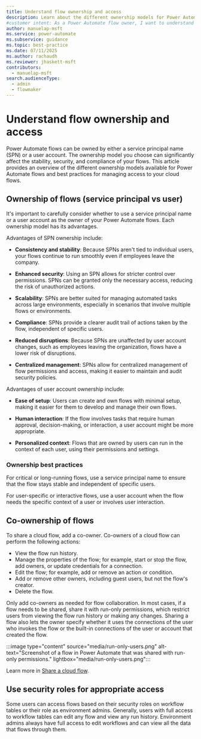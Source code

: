 ```yaml
---
title: Understand flow ownership and access
description: Learn about the different ownership models for Power Automate flows and how to manage access to your cloud flows.
#customer intent: As a Power Automate flow owner, I want to understand the different ownership models for Power Automate flows so that I can maintain stability, security, and compliance.
author: manuelap-msft
ms.service: power-automate
ms.subservice: guidance
ms.topic: best-practice
ms.date: 07/11/2025
ms.author: rachaudh
ms.reviewer: jhaskett-msft
contributors:
  - manuelap-msft
search.audienceType:
  - admin
  - flowmaker
---
```


# Understand flow ownership and access

Power Automate flows can be owned by either a service principal name (SPN) or a user account. The ownership model you choose can significantly affect the stability, security, and compliance of your flows. This article provides an overview of the different ownership models available for Power Automate flows and best practices for managing access to your cloud flows.

## Ownership of flows (service principal vs user)

It's important to carefully consider whether to use a service principal name or a user account as the owner of your Power Automate flows. Each ownership model has its advantages.

Advantages of SPN ownership include:

- **Consistency and stability**: Because SPNs aren't tied to individual users, your flows continue to run smoothly even if employees leave the company.

- **Enhanced security**: Using an SPN allows for stricter control over permissions. SPNs can be granted only the necessary access, reducing the risk of unauthorized actions.

- **Scalability**: SPNs are better suited for managing automated tasks across large environments, especially in scenarios that involve multiple flows or environments.

- **Compliance**: SPNs provide a clearer audit trail of actions taken by the flow, independent of specific users.

- **Reduced disruptions**: Because SPNs are unaffected by user account changes, such as employees leaving the organization, flows have a lower risk of disruptions.

- **Centralized management**: SPNs allow for centralized management of flow permissions and access, making it easier to maintain and audit security policies.

Advantages of user account ownership include:

- **Ease of setup**: Users can create and own flows with minimal setup, making it easier for them to develop and manage their own flows.

- **Human interaction**: If the flow involves tasks that require human approval, decision-making, or interaction, a user account might be more appropriate.

- **Personalized context**: Flows that are owned by users can run in the context of each user, using their permissions and settings.

### Ownership best practices

For critical or long-running flows, use a service principal name to ensure that the flow stays stable and independent of specific users.

For user-specific or interactive flows, use a user account when the flow needs the specific context of a user or involves user interaction.

## Co-ownership of flows

To share a cloud flow, add a co-owner. Co-owners of a cloud flow can perform the following actions:

- View the flow run history.
- Manage the properties of the flow; for example, start or stop the flow, add owners, or update credentials for a connection.
- Edit the flow; for example, add or remove an action or condition.
- Add or remove other owners, including guest users, but not the flow's creator.
- Delete the flow.

Only add co-owners as needed for flow collaboration. In most cases, if a flow needs to be shared, share it with run-only permissions, which restrict users from viewing the flow run history or making any changes. Sharing a flow also lets the owner specify whether it uses the connections of the user who invokes the flow or the built-in connections of the user or account that created the flow.

:::image type="content" source="media/run-only-users.png" alt-text="Screenshot of a flow in Power Automate that was shared with run-only permissions." lightbox="media/run-only-users.png":::

Learn more in [Share a cloud flow](/power-automate/create-team-flows).

## Use security roles for appropriate access

Some users can access flows based on their security roles on workflow tables or their role as environment admins. Generally, users with full access to workflow tables can edit any flow and view any run history. Environment admins always have full access to edit workflows and can view all the data that flows through them.
